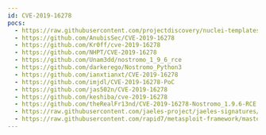 ```yaml
---
id: CVE-2019-16278
pocs:
  - https://raw.githubusercontent.com/projectdiscovery/nuclei-templates/master/cves/CVE-2019-16278.yaml
  - https://github.com/AnubisSec/CVE-2019-16278
  - https://github.com/Kr0ff/cve-2019-16278
  - https://github.com/NHPT/CVE-2019-16278
  - https://github.com/Unam3dd/nostromo_1_9_6_rce
  - https://github.com/darkerego/Nostromo_Python3
  - https://github.com/ianxtianxt/CVE-2019-16278
  - https://github.com/imjdl/CVE-2019-16278-PoC
  - https://github.com/jas502n/CVE-2019-16278
  - https://github.com/keshiba/cve-2019-16278
  - https://github.com/theRealFr13nd/CVE-2019-16278-Nostromo_1.9.6-RCE
  - https://raw.githubusercontent.com/jaeles-project/jaeles-signatures/master/cves/nostromo-rce-cve-2019-16278.yaml
  - https://raw.githubusercontent.com/rapid7/metasploit-framework/master/modules/exploits/multi/http/nostromo_code_exec.rb
---
```

